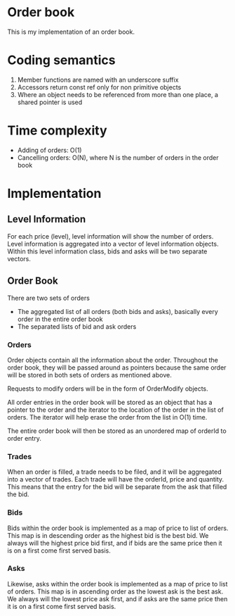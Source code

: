 # Order book
This is my implementation of an order book.

# Coding semantics
1. Member functions are named with an underscore suffix
2. Accessors return const ref only for non primitive objects
3. Where an object needs to be referenced from more than one place, a shared pointer is used

# Time complexity
- Adding of orders: O(1)
- Cancelling orders: O(N), where N is the number of orders in the order book

# Implementation
## Level Information
For each price (level), level information will show the number of orders. Level information is aggregated into a vector of level information objects. Within this level information class, bids and asks will be two separate vectors.

## Order Book
There are two sets of orders
- The aggregated list of all orders (both bids and asks), basically every order in the entire order book
- The separated lists of bid and ask orders

### Orders
Order objects contain all the information about the order. Throughout the order book, they will be passed around as pointers because the same order will be stored in both sets of orders as mentioned above.

Requests to modify orders will be in the form of OrderModify objects.

All order entries in the order book will be stored as an object that has a pointer to the order and the iterator to the location of the order in the list of orders. The iterator will help erase the order from the list in O(1) time.

The entire order book will then be stored as an unordered map of orderId to order entry.

### Trades
When an order is filled, a trade needs to be filed, and it will be aggregated into a vector of trades. Each trade will have the orderId, price and quantity. This means that the entry for the bid will be separate from the ask that filled the bid.

### Bids
Bids within the order book is implemented as a map of price to list of orders. This map is in descending order as the highest bid is the best bid. We always will the highest price bid first, and if bids are the same price then it is on a first come first served basis.

### Asks
Likewise, asks within the order book is implemented as a map of price to list of orders. This map is in ascending order as the lowest ask is the best ask. We always will the lowest price ask first, and if asks are the same price then it is on a first come first served basis.